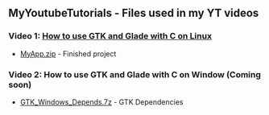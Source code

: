 ## MyYoutubeTutorials - Files used in my YT videos

### Video 1: [How to use GTK and Glade with C on Linux](https://www.youtube.com/watch?v=1nRCVjIrnGY) 
- [MyApp.zip](MyApp.zip) - Finished project

### Video 2: How to use GTK and Glade with C on Window (Coming soon)
- [GTK_Windows_Depends.7z](GTK_Windows_Depends.7zip) - GTK Dependencies
